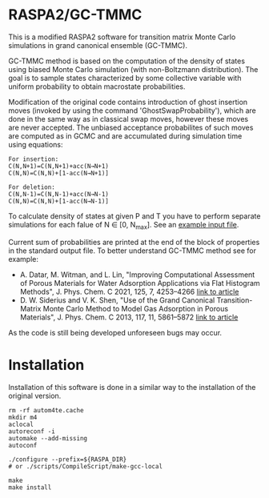 RASPA2/GC-TMMC
======

This is a modified RASPA2 software for transition matrix Monte Carlo simulations in grand canonical ensemble (GC-TMMC). 

GC-TMMC method is based on the computation of the density of states using biased Monte Carlo simulation (with non-Boltzmann distribution). The goal is to sample states characterized by some collective variable with uniform probability to obtain macrostate probabilities. 

Modification of the original code contains introduction of ghost insertion moves (invoked by using the command 'GhostSwapProbability'), which are done in the same way as in classical swap moves, however these moves are never accepted. The unbiased acceptance probabilites of such moves are computed as in GCMC and are accumulated during simulation time using equations:  

```
For insertion:
C(N,N+1)=C(N,N+1)+acc(N→N+1)
C(N,N)=C(N,N)+[1-acc(N→N+1)]

For deletion:
C(N,N-1)=C(N,N-1)+acc(N→N-1)
C(N,N)=C(N,N)+[1-acc(N→N-1)]
```

To calculate density of states at given P and T you have to perform separate simulations for each falue of N ∈ \[0, N<sub>max</sub>\]. See an [example input file](https://github.com/b-mazur/supplementary_data/blob/main/001_Mazur_JChemPhysLett_2022/simulation_input/GC-TMMC/simulation.input). 

Current sum of probabilities are printed at the end of the block of properties in the standard
output file. To better understand GC-TMMC method see for example:

* A. Datar, M. Witman, and L. Lin, "Improving Computational Assessment of Porous Materials for Water Adsorption Applications via Flat Histogram Methods", J. Phys. Chem. C 2021, 125, 7, 4253–4266
[link to article](https://doi.org/10.1021/acs.jpcc.0c11082)
* D. W. Siderius and V. K. Shen, "Use of the Grand Canonical Transition-Matrix Monte Carlo Method to Model Gas Adsorption in Porous Materials", J. Phys. Chem. C 2013, 117, 11, 5861–5872
[link to article](https://doi.org/10.1021/jp400480q)

As the code is still being developed unforeseen bugs may occur. 

Installation
============

Installation of this software is done in a similar way to the installation of the original version.

```
rm -rf autom4te.cache  
mkdir m4  
aclocal  
autoreconf -i  
automake --add-missing  
autoconf  

./configure --prefix=${RASPA_DIR}  
# or ./scripts/CompileScript/make-gcc-local  

make  
make install  
```

